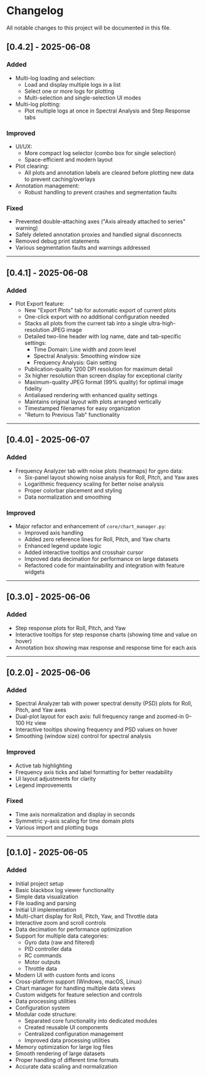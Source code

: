 # Changelog

All notable changes to this project will be documented in this file.

## [0.4.2] - 2025-06-08

### Added
- Multi-log loading and selection:
  - Load and display multiple logs in a list
  - Select one or more logs for plotting
  - Multi-selection and single-selection UI modes
- Multi-log plotting:
  - Plot multiple logs at once in Spectral Analysis and Step Response tabs

### Improved
- UI/UX:
  - More compact log selector (combo box for single selection)
  - Space-efficient and modern layout
- Plot clearing:
  - All plots and annotation labels are cleared before plotting new data to prevent caching/overlays
- Annotation management:
  - Robust handling to prevent crashes and segmentation faults

### Fixed
- Prevented double-attaching axes ("Axis already attached to series" warning)
- Safely deleted annotation proxies and handled signal disconnects
- Removed debug print statements
- Various segmentation faults and warnings addressed

---

## [0.4.1] - 2025-06-08

### Added
- Plot Export feature:
  - New "Export Plots" tab for automatic export of current plots
  - One-click export with no additional configuration needed
  - Stacks all plots from the current tab into a single ultra-high-resolution JPEG image
  - Detailed two-line header with log name, date and tab-specific settings:
    - Time Domain: Line width and zoom level
    - Spectral Analysis: Smoothing window size
    - Frequency Analysis: Gain setting
  - Publication-quality 1200 DPI resolution for maximum detail
  - 3x higher resolution than screen display for exceptional clarity
  - Maximum-quality JPEG format (99% quality) for optimal image fidelity
  - Antialiased rendering with enhanced quality settings
  - Maintains original layout with plots arranged vertically
  - Timestamped filenames for easy organization
  - "Return to Previous Tab" functionality

---

## [0.4.0] - 2025-06-07

### Added
- Frequency Analyzer tab with noise plots (heatmaps) for gyro data:
  - Six-panel layout showing noise analysis for Roll, Pitch, and Yaw axes
  - Logarithmic frequency scaling for better noise analysis
  - Proper colorbar placement and styling
  - Data normalization and smoothing

### Improved
- Major refactor and enhancement of `core/chart_manager.py`:
  - Improved axis handling
  - Added zero reference lines for Roll, Pitch, and Yaw charts
  - Enhanced legend update logic
  - Added interactive tooltips and crosshair cursor
  - Improved data decimation for performance on large datasets
  - Refactored code for maintainability and integration with feature widgets

---

## [0.3.0] - 2025-06-06

### Added
- Step response plots for Roll, Pitch, and Yaw
- Interactive tooltips for step response charts (showing time and value on hover)
- Annotation box showing max response and response time for each axis

---

## [0.2.0] - 2025-06-06

### Added
- Spectral Analyzer tab with power spectral density (PSD) plots for Roll, Pitch, and Yaw axes
- Dual-plot layout for each axis: full frequency range and zoomed-in 0–100 Hz view
- Interactive tooltips showing frequency and PSD values on hover
- Smoothing (window size) control for spectral analysis

### Improved
- Active tab highlighting
- Frequency axis ticks and label formatting for better readability
- UI layout adjustments for clarity
- Legend improvements

### Fixed
- Time axis normalization and display in seconds
- Symmetric y-axis scaling for time domain plots
- Various import and plotting bugs

---

## [0.1.0] - 2025-06-05

### Added
- Initial project setup
- Basic blackbox log viewer functionality
- Simple data visualization
- File loading and parsing
- Initial UI implementation
- Multi-chart display for Roll, Pitch, Yaw, and Throttle data
- Interactive zoom and scroll controls
- Data decimation for performance optimization
- Support for multiple data categories:
  - Gyro data (raw and filtered)
  - PID controller data
  - RC commands
  - Motor outputs
  - Throttle data
- Modern UI with custom fonts and icons
- Cross-platform support (Windows, macOS, Linux)
- Chart manager for handling multiple data views
- Custom widgets for feature selection and controls
- Data processing utilities
- Configuration system
- Modular code structure:
  - Separated core functionality into dedicated modules
  - Created reusable UI components
  - Centralized configuration management
  - Improved data processing utilities
- Memory optimization for large log files
- Smooth rendering of large datasets
- Proper handling of different time formats
- Accurate data scaling and normalization